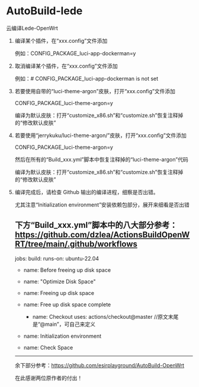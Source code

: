 # AutoBuild-lede
云编译Lede-OpenWrt


1. 编译某个插件，在“xxx.config”文件添加
   
   例如：CONFIG_PACKAGE_luci-app-dockerman=y

2. 取消编译某个插件，在“xxx.config”文件添加
   
   例如：# CONFIG_PACKAGE_luci-app-dockerman is not set

3. 若要使用自带的“luci-theme-argon”皮肤，打开“xxx.config”文件添加
   
   CONFIG_PACKAGE_luci-theme-argon=y

   编译为默认皮肤：打开“customize_x86.sh”和“customize.sh”恢复注释掉的“修改默认皮肤”

5. 若要使用“jerrykuku/luci-theme-argon/”皮肤，打开“xxx.config”文件添加

   CONFIG_PACKAGE_luci-theme-argon=y
   
   然后在所有的“Build_xxx.yml”脚本中恢复注释掉的“luci-theme-argon”代码

   编译为默认皮肤：打开“customize_x86.sh”和“customize.sh”恢复注释掉的“修改默认皮肤”

6. 编译完成后，请检查 Github 输出的编译进程，细察是否出错。
  
   尤其注意“Initialization environment”安装依赖包部分，展开来细看是否出错

   下方“Build_xxx.yml”脚本中的八大部分参考：https://github.com/dzlea/ActionsBuildOpenWRT/tree/main/.github/workflows
   -------------------------------------------------------------------
   jobs:
  build:
    runs-on: ubuntu-22.04

   - name: Before freeing up disk space
   - name: "Optimize Disk Space"
   - name: Freeing up disk space
     
   - name: Free up disk space complete
       - name: Checkout
      uses: actions/checkout@master  //原文末尾是“@main”，可自己来定义

   - name: Initialization environment
   - name: Check Space
   -------------------------------------------------------------------

   余下部分参考：https://github.com/esirplayground/AutoBuild-OpenWrt

   在此感谢两位原作者的付出！
